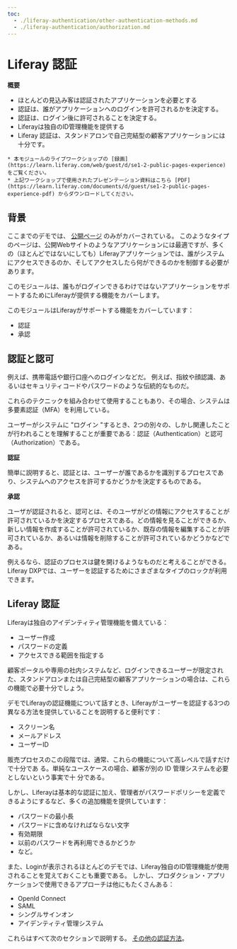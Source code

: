 ```yaml
---
toc:
  - ./liferay-authentication/other-authentication-methods.md
  - ./liferay-authentication/authorization.md
---
```

# Liferay 認証

**概要**

* ほとんどの見込み客は認証されたアプリケーションを必要とする
* 認証は、誰がアプリケーションへのログインを許可されるかを決定する。
* 認証は、ログイン後に許可されることを決定する。
* Liferayは独自のID管理機能を提供する
* Liferay 認証は、スタンドアロンで自己完結型の顧客アプリケーションには十分です。

```{note}
* 本モジュールのライブワークショップの [録画](https://learn.liferay.com/web/guest/d/se1-2-public-pages-experience) をご覧ください。
* 上記ワークショップで使用されたプレゼンテーション資料はこちら [PDF](https://learn.liferay.com/documents/d/guest/se1-2-public-pages-experience-pdf) からダウンロードしてください。
```

## 背景

ここまでのデモでは、 [公開ページ](./public-pages-experience.md) のみがカバーされている。 このようなタイプのページは、公開Webサイトのようなアプリケーションには最適ですが、多くの（ほとんどではないにしても）Liferayアプリケーションでは、誰がシステムにアクセスできるのか、そしてアクセスしたら何ができるのかを制御する必要があります。

このモジュールは、誰もがログインできるわけではないアプリケーションをサポートするためにLiferayが提供する機能をカバーします。

このモジュールはLiferayがサポートする機能をカバーしています：

* 認証
* 承認

## 認証と認可

例えば、携帯電話や銀行口座へのログインなどだ。 例えば、指紋や顔認識、あるいはセキュリティコードやパスワードのような伝統的なものだ。

これらのテクニックを組み合わせて使用することもあり、その場合、システムは多要素認証（MFA）を利用している。

ユーザーがシステムに "ログイン "するとき、2つの別々の、しかし関連したことが行われることを理解することが重要である：認証（Authentication）と認可（Authorization）である。

**認証**

簡単に説明すると、認証とは、ユーザーが誰であるかを識別するプロセスであり、システムへのアクセスを許可するかどうかを決定するものである。

**承認**

ユーザが認証されると、認可とは、そのユーザがどの情報にアクセスすることが許可されているかを決定するプロセスである。どの情報を見ることができるか、新しい情報を作成することが許可されているか、既存の情報を編集することが許可されているか、あるいは情報を削除することが許可されているかどうかなどである。

例えるなら、認証のプロセスは鍵を開けるようなものだと考えることができる。 Liferay DXPでは、ユーザーを認証するためにさまざまなタイプのロックが利用できます。

## Liferay 認証

Liferayは独自のアイデンティティ管理機能を備えている：

* ユーザー作成
* パスワードの定義
* アクセスできる範囲を指定する

顧客ポータルや専用の社内システムなど、ログインできるユーザーが限定された、スタンドアロンまたは自己完結型の顧客アプリケーションの場合は、これらの機能で必要十分でしょう。

デモでLiferayの認証機能について話すとき、Liferayがユーザーを認証する3つの異なる方法を提供していることを説明すると便利です：

* スクリーン名
* メールアドレス
* ユーザーID

販売プロセスのこの段階では、通常、これらの機能について高レベルで話すだけで十分であ る。単純なユースケースの場合、顧客が別の ID 管理システムを必要としないという事実で十 分である。

しかし、Liferayは基本的な認証に加え、管理者がパスワードポリシーを定義できるようにするなど、多くの追加機能を提供しています：

* パスワードの最小長
* パスワードに含めなければならない文字
* 有効期限
* 以前のパスワードを再利用できるかどうか
* など。

また、Loginが表示されるほとんどのデモでは、Liferay独自のID管理機能が使用されることを覚えておくことも重要である。 しかし、プロダクション・アプリケーションで使用できるアプローチは他にもたくさんある：

* OpenId Connect
* SAML
* シングルサインオン
* アイデンティティ管理システム

これらはすべて次のセクションで説明する。 [その他の認証方法](./liferay-authentication/other-authentication-methods.md)。
